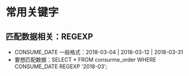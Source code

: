 # 常用关键字

## 匹配数据相关：REGEXP 
- CONSUME_DATE 一般格式：2018-03-04 | 2018-03-12 | 2018-03-31
- 要想匹配数据：SELECT * FROM	consurme_order WHERE CONSUME_DATE REGEXP '2018-03';

